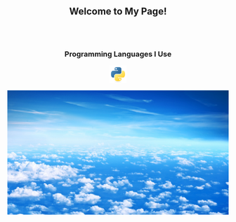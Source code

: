 <div align="center">
  
## Welcome to My Page! 

</div>


<br>

<div align="center">

</div>

<br>


<div align="center">

### Programming Languages I Use

<p align="center">
  <!-- Python -->
  <a href="https://www.python.org" target="_blank"> 
    <img src="https://raw.githubusercontent.com/devicons/devicon/master/icons/python/python-original.svg" alt="python" width="40" height="40"/> 
  </a> 
</p>

</div>

<p align="center">
  <img src="cloudy-sky_3840x2160_xtrafondos.com.jpg" alt="My Repo Photo" width="800"/>
</p>




